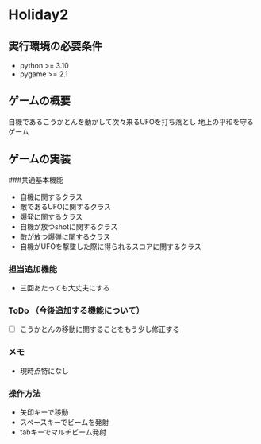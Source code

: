 # Holiday2

## 実行環境の必要条件
* python >= 3.10
* pygame >= 2.1

## ゲームの概要
自機であるこうかとんを動かして次々来るUFOを打ち落とし
地上の平和を守るゲーム

## ゲームの実装
###共通基本機能
* 自機に関するクラス
* 敵であるUFOに関するクラス
* 爆発に関するクラス
* 自機が放つshotに関するクラス
* 敵が放つ爆弾に関するクラス
* 自機がUFOを撃墜した際に得られるスコアに関するクラス
### 担当追加機能
* 三回あたっても大丈夫にする
### ToDo  （今後追加する機能について）
- [ ] こうかとんの移動に関することをもう少し修正する
### メモ
* 現時点特になし
  
### 操作方法
* 矢印キーで移動
* スペースキーでビームを発射
* tabキーでマルチビーム発射

